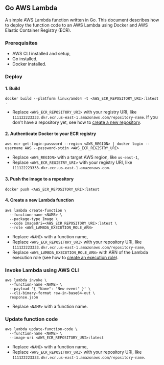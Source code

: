 ## Go AWS Lambda

A simple AWS Lambda function written in Go. This document describes how to deploy the function code to an AWS Lambda using Docker and AWS Elastic Container Registry (ECR). 

### Prerequisites

- AWS CLI installed and setup,
- Go installed,
- Docker installed.

### Deploy

#### 1. Build
```shell
docker build --platform linux/amd64 -t <AWS_ECR_REPOSITORY_URI>:latest .
```
- Replace `<AWS_ECR_REPOSITORY_URI>` with your registry URI, like `111122223333.dkr.ecr.us-east-1.amazonaws.com/repository-name`. If you don't have a repository yet, see how to [create a new repository](https://awscli.amazonaws.com/v2/documentation/api/latest/reference/ecr/create-repository.html).

#### 2. Authenticate Docker to your ECR registry
```shell
aws ecr get-login-password --region <AWS_REGION> | docker login --username AWS --password-stdin <AWS_ECR_REGISTRY_URI>
```
- Replace `<AWS_REGION>` with a target AWS region, like `us-east-1`,
- Replace `<AWS_ECR_REGISTRY_URI>` with your registry URI, like `111122223333.dkr.ecr.us-east-1.amazonaws.com`.

#### 3. Push the image to a repository
```shell
docker push <AWS_ECR_REPOSITORY_URI>:latest
```

#### 4. Create a new Lambda function
```shell
aws lambda create-function \
  --function-name <NAME> \
  --package-type Image \
  --code ImageUri=<AWS_ECR_REPOSITORY_URI>:latest \
  --role <AWS_LAMBDA_EXECUTION_ROLE_ARN>
```
- Replace `<NAME>` with a function name,
- Replace `<AWS_ECR_REPOSITORY_URI>` with your repository URI, like `111122223333.dkr.ecr.us-east-1.amazonaws.com/repository-name`,
- Replace `<AWS_LAMBDA_EXECUTION_ROLE_ARN>` with ARN of the Lambda execution role (see how to [create an execution role](https://docs.aws.amazon.com/lambda/latest/dg/gettingstarted-awscli.html#with-userapp-walkthrough-custom-events-create-iam-role)).

### Invoke Lambda using AWS CLI
```shell
aws lambda invoke \
  --function-name <NAME> \
  --payload '{ "Name": "New event" }' \
  --cli-binary-format raw-in-base64-out \
  response.json
```
- Replace `<NAME>` with a function name.

### Update function code

```shell
aws lambda update-function-code \
  --function-name <NAME> \
  --image-uri <AWS_ECR_REPOSITORY_URI>:latest
```
- Replace `<NAME>` with a function name,
- Replace `<AWS_ECR_REPOSITORY_URI>` with your repository URI, like `111122223333.dkr.ecr.us-east-1.amazonaws.com/repository-name`.